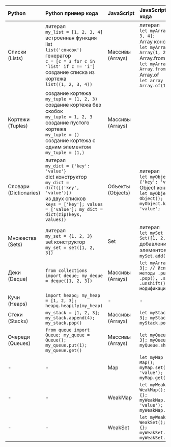 | Python | Python пример кода | JavaScript | JavaScript пример кода |
| :-- | :-- | :-- | :-- |
| Списки (Lists) | литерал<br>`my_list = [1, 2, 3, 4]`<br>встроенная функция list<br>`list('список')`<br>генератор<br>`c = [c * 3 for c in 'list' if c != 'i']`<br>создание списка из кортежа<br>`list((1, 2, 3, 4))` | Массивы (Arrays) | литерал<br>`let myArray = [1, 2, 3, 4];`<br>Array конструктор<br>`let myArray = new Array(1, 2, 3, 4);`<br>Array.from<br>`let myArray = Array.from("hello");`<br>Array.of<br>`let array = Array.of(1, 2, 3, 4)` |
| Кортежи (Tuples) | создание кортежа<br>`my_tuple = (1, 2, 3)`<br>создание кортежа без скобок<br>`my_tuple = 1, 2, 3`<br>создание пустого кортежа <br>`my_tuple = ()`<br>создание кортежа с одним элементом<br>`my_tuple = (1,)` | Массивы (Arrays) |  |
| Словари (Dictionaries) | литерал<br>`my_dict = {'key': 'value'}`<br>dict конструктор<br>`my_dict = dict([('key', 'value')])`<br>из двух списков<br>`keys = ['key']; values = ['value']; my_dict = dict(zip(keys, values))` | Объекты (Objects) | литерал<br>`let myObject = {'key': 'value'};`<br>Object конструктор<br>`let myObject = new Object(); myObject.key = 'value';` |
| Множества (Sets) | литерал<br>`my_set = {1, 2, 3}`<br>set конструктор<br>`my_set = set([1, 2, 3])` | Set | литерал<br>`let mySet = new Set([1, 2, 3]);`<br>добавление элементов в set<br>`mySet.add(4)` |
| Деки (Deque) | `from collections import deque; my_deque = deque([1, 2, 3])` | Массивы (Arrays) | `let myArray = [1, 2, 3]; // Используем методы .push(), .pop(), .shift(), .unshift() для модификации дека` |
| Кучи (Heaps) | `import heapq; my_heap = [1, 2, 3]; heapq.heapify(my_heap)` | - | - |
| Стеки (Stacks) | `my_stack = [1, 2, 3]; my_stack.append(4); my_stack.pop()` | Массивы (Arrays) | `let myStack = [1, 2, 3]; myStack.push(4); myStack.pop();` |
| Очереди (Queues) | `from queue import Queue; my_queue = Queue(); my_queue.put(1); my_queue.get()` | Массивы (Arrays) | `let myQueue = [1, 2, 3]; myQueue.push(4); myQueue.shift();` |
| - | - | Map | `let myMap = new Map(); myMap.set('key', 'value'); myMap.get('key');` |
| - | - | WeakMap | `let myWeakMap = new WeakMap(); let obj = {}; myWeakMap.set(obj, 'value'); myWeakMap.get(obj);` |
| - | - | WeakSet | `let myWeakSet = new WeakSet(); let obj = {}; myWeakSet.add(obj); myWeakSet.has(obj);` |
